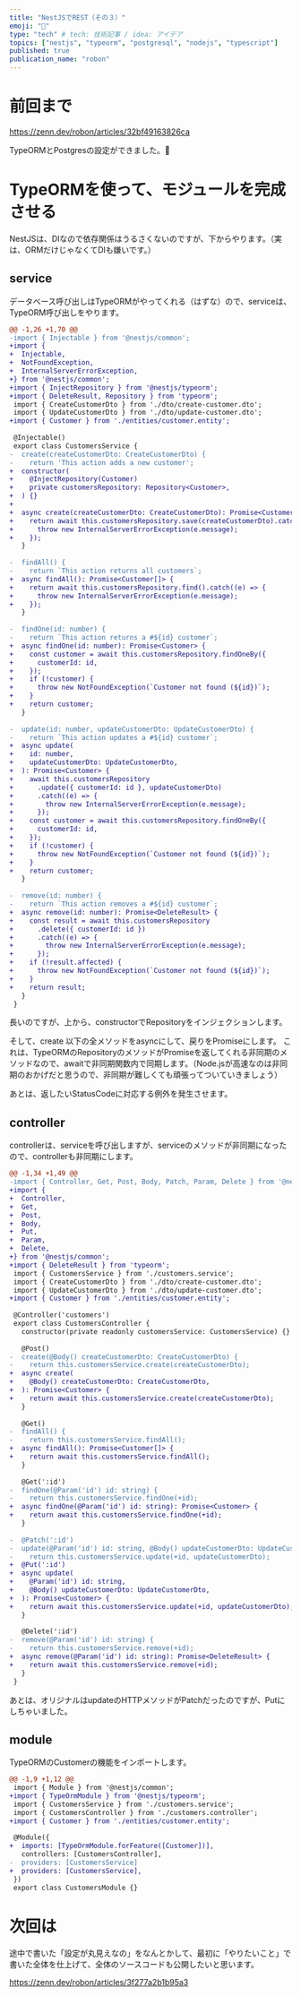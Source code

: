 ```yaml
---
title: "NestJSでREST（その３）"
emoji: "🦁"
type: "tech" # tech: 技術記事 / idea: アイデア
topics: ["nestjs", "typeorm", "postgresql", "nodejs", "typescript"]
published: true
publication_name: "robon"
---
```


# 前回まで

https://zenn.dev/robon/articles/32bf49163826ca

TypeORMとPostgresの設定ができました。👏

# TypeORMを使って、モジュールを完成させる
NestJSは、DIなので依存関係はうるさくないのですが、下からやります。（実は、ORMだけじゃなくてDIも嫌いです。）

## service
データベース呼び出しはTypeORMがやってくれる（はずな）ので、serviceは、TypeORM呼び出しをやります。

```diff ts:src/customers/customers.service.ts
@@ -1,26 +1,70 @@
-import { Injectable } from '@nestjs/common';
+import {
+  Injectable,
+  NotFoundException,
+  InternalServerErrorException,
+} from '@nestjs/common';
+import { InjectRepository } from '@nestjs/typeorm';
+import { DeleteResult, Repository } from 'typeorm';
 import { CreateCustomerDto } from './dto/create-customer.dto';
 import { UpdateCustomerDto } from './dto/update-customer.dto';
+import { Customer } from './entities/customer.entity';
 
 @Injectable()
 export class CustomersService {
-  create(createCustomerDto: CreateCustomerDto) {
-    return 'This action adds a new customer';
+  constructor(
+    @InjectRepository(Customer)
+    private customersRepository: Repository<Customer>,
+  ) {}
+
+  async create(createCustomerDto: CreateCustomerDto): Promise<Customer> {
+    return await this.customersRepository.save(createCustomerDto).catch((e) => {
+      throw new InternalServerErrorException(e.message);
+    });
   }
 
-  findAll() {
-    return `This action returns all customers`;
+  async findAll(): Promise<Customer[]> {
+    return await this.customersRepository.find().catch((e) => {
+      throw new InternalServerErrorException(e.message);
+    });
   }
 
-  findOne(id: number) {
-    return `This action returns a #${id} customer`;
+  async findOne(id: number): Promise<Customer> {
+    const customer = await this.customersRepository.findOneBy({
+      customerId: id,
+    });
+    if (!customer) {
+      throw new NotFoundException(`Customer not found (${id})`);
+    }
+    return customer;
   }
 
-  update(id: number, updateCustomerDto: UpdateCustomerDto) {
-    return `This action updates a #${id} customer`;
+  async update(
+    id: number,
+    updateCustomerDto: UpdateCustomerDto,
+  ): Promise<Customer> {
+    await this.customersRepository
+      .update({ customerId: id }, updateCustomerDto)
+      .catch((e) => {
+        throw new InternalServerErrorException(e.message);
+      });
+    const customer = await this.customersRepository.findOneBy({
+      customerId: id,
+    });
+    if (!customer) {
+      throw new NotFoundException(`Customer not found (${id})`);
+    }
+    return customer;
   }
 
-  remove(id: number) {
-    return `This action removes a #${id} customer`;
+  async remove(id: number): Promise<DeleteResult> {
+    const result = await this.customersRepository
+      .delete({ customerId: id })
+      .catch((e) => {
+        throw new InternalServerErrorException(e.message);
+      });
+    if (!result.affected) {
+      throw new NotFoundException(`Customer not found (${id})`);
+    }
+    return result;
   }
 }
```

長いのですが、上から、constructorでRepositoryをインジェクションします。

そして、create 以下の全メソッドをasyncにして、戻りをPromiseにします。
これは、TypeORMのRepositoryのメソッドがPromiseを返してくれる非同期のメソッドなので、awaitで非同期関数内で同期します。（Node.jsが高速なのは非同期のおかげだと思うので、非同期が難しくても頑張ってついていきましょう）

あとは、返したいStatusCodeに対応する例外を発生させます。

## controller
controllerは、serviceを呼び出しますが、serviceのメソッドが非同期になったので、controllerも非同期にします。

```diff ts:src/customers/customers.controller.ts
@@ -1,34 +1,49 @@
-import { Controller, Get, Post, Body, Patch, Param, Delete } from '@nestjs/common';
+import {
+  Controller,
+  Get,
+  Post,
+  Body,
+  Put,
+  Param,
+  Delete,
+} from '@nestjs/common';
+import { DeleteResult } from 'typeorm';
 import { CustomersService } from './customers.service';
 import { CreateCustomerDto } from './dto/create-customer.dto';
 import { UpdateCustomerDto } from './dto/update-customer.dto';
+import { Customer } from './entities/customer.entity';
 
 @Controller('customers')
 export class CustomersController {
   constructor(private readonly customersService: CustomersService) {}
 
   @Post()
-  create(@Body() createCustomerDto: CreateCustomerDto) {
-    return this.customersService.create(createCustomerDto);
+  async create(
+    @Body() createCustomerDto: CreateCustomerDto,
+  ): Promise<Customer> {
+    return await this.customersService.create(createCustomerDto);
   }
 
   @Get()
-  findAll() {
-    return this.customersService.findAll();
+  async findAll(): Promise<Customer[]> {
+    return await this.customersService.findAll();
   }
 
   @Get(':id')
-  findOne(@Param('id') id: string) {
-    return this.customersService.findOne(+id);
+  async findOne(@Param('id') id: string): Promise<Customer> {
+    return await this.customersService.findOne(+id);
   }
 
-  @Patch(':id')
-  update(@Param('id') id: string, @Body() updateCustomerDto: UpdateCustomerDto) {
-    return this.customersService.update(+id, updateCustomerDto);
+  @Put(':id')
+  async update(
+    @Param('id') id: string,
+    @Body() updateCustomerDto: UpdateCustomerDto,
+  ): Promise<Customer> {
+    return await this.customersService.update(+id, updateCustomerDto);
   }
 
   @Delete(':id')
-  remove(@Param('id') id: string) {
-    return this.customersService.remove(+id);
+  async remove(@Param('id') id: string): Promise<DeleteResult> {
+    return await this.customersService.remove(+id);
   }
 }
```

あとは、オリジナルはupdateのHTTPメソッドがPatchだったのですが、Putにしちゃいました。

## module
TypeORMのCustomerの機能をインポートします。

```diff ts:src/customers/customers.module.ts
@@ -1,9 +1,12 @@
 import { Module } from '@nestjs/common';
+import { TypeOrmModule } from '@nestjs/typeorm';
 import { CustomersService } from './customers.service';
 import { CustomersController } from './customers.controller';
+import { Customer } from './entities/customer.entity';
 
 @Module({
+  imports: [TypeOrmModule.forFeature([Customer])],
   controllers: [CustomersController],
-  providers: [CustomersService]
+  providers: [CustomersService],
 })
 export class CustomersModule {}
```

# 次回は

途中で書いた「設定が丸見えなの」をなんとかして、最初に「やりたいこと」で書いた全体を仕上げて、全体のソースコードも公開したいと思います。

https://zenn.dev/robon/articles/3f277a2b1b95a3
